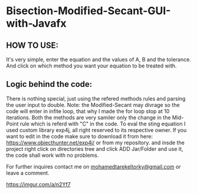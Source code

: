 # Bisection-Modified-Secant-GUI-with-Javafx
HOW TO USE:
---------------------------------
It's very simple, enter the equation and the values of A, B and the tolerance. And click on which method you want your equation to be treated with.

Logic behind the code:
------------------------------------
There is nothing special, just using the refered methods rules and parsing the user input to double.
Note: the Modified-Secant may divrage so the code will enter in infite loop, that why I made the for loop stop at 10 iterations.
Both the methods are very samiler only the change in the Mid-Point rule which is referd with "C" in the code.
To eval the sting equation I used custom library exp4j, all right reserved to its respective owner.
If you want to edit in the code make sure to download it from here: https://www.objecthunter.net/exp4j/ or from my repository.
and insde the project right click on directories tree and click ADD Jar/Folder and use it, the code shall work with no problems.

For further inquires contact me on mohamedtarekeltorky@gmail.com or leave a comment.

https://imgur.com/a/n2Yf7
